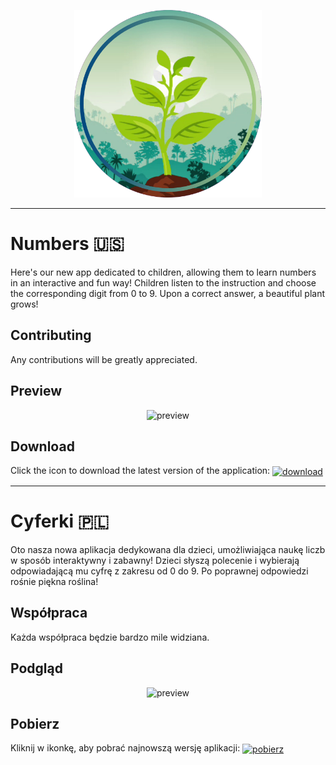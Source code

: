 <p align="center">
  <img src="./resources/original_cover_circle_profiled.png" alt="Logo" height="300">
</p>

---

# Numbers 🇺🇸

Here's our new app dedicated to children, allowing them to learn numbers in an interactive and fun way! Children listen to the instruction and choose the corresponding digit from 0 to 9. Upon a correct answer, a beautiful plant grows!

## Contributing

Any contributions will be greatly appreciated.

## Preview

<p align="center">
  <img src="./preview/en/preview.gif" alt="preview" height="500">
</p>

## Download

Click the icon to download the latest version of the application: 
[<img align="center" src="https://imgur.com/I8khtku.png" alt="download" height="50">](https://github.com/foxtrotdev/learn-digits/releases/download/v1.0.1/learn-digits.apk)

---

# Cyferki 🇵🇱

Oto nasza nowa aplikacja dedykowana dla dzieci, umożliwiająca naukę liczb w sposób interaktywny i zabawny! Dzieci słyszą polecenie i wybierają odpowiadającą mu cyfrę z zakresu od 0 do 9. Po poprawnej odpowiedzi rośnie piękna roślina!

## Współpraca

Każda współpraca będzie bardzo mile widziana.

## Podgląd

<p align="center">
  <img src="./preview/pl/preview.gif" alt="preview" height="500">
</p>

## Pobierz

Kliknij w ikonkę, aby pobrać najnowszą wersję aplikacji: 
[<img align="center" src="https://imgur.com/I8khtku.png" alt="pobierz" height="50">](https://github.com/foxtrotdev/learn-digits/releases/download/v1.0.1/learn-digits.apk)
